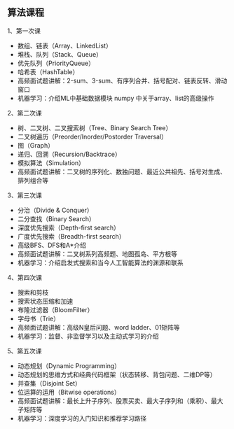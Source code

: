 ## 算法课程
1、第一次课
- 数组、链表（Array、LinkedList）
- 堆栈、队列（Stack、Queue）
- 优先队列（PriorityQueue）
- 哈希表（HashTable）
- 高频面试题讲解：2-sum、3-sum、有序列合并、括号配对、链表反转、滑动窗口
- 机器学习：介绍ML中基础数据模块 numpy 中关于array、list的高级操作

2、第二次课
- 树、二叉树、二叉搜索树（Tree、Binary Search Tree）
- 二叉树遍历（Preorder/Inorder/Postorder Traversal）
- 图（Graph）
- 递归、回溯（Recursion/Backtrace）
- 模拟算法（Simulation）
- 高频面试题讲解：二叉树的序列化、数独问题、最近公共祖先、括号对生成、排列组合等

3、第三次课
- 分治（Divide & Conquer）
- 二分查找（Binary Search）
- 深度优先搜索（Depth-first search）
- 广度优先搜索（Breadth-first search）
- 高级BFS、DFS和A*介绍
- 高频面试题讲解：二叉树系列高频题、地图孤岛、平方根等
- 机器学习：介绍启发式搜索和当今人工智能算法的渊源和联系

4、第四次课
- 搜索和剪枝
- 搜索状态压缩和加速
- 布隆过滤器（BloomFilter）
- 字母书（Trie）
- 高频面试题讲解：高级N皇后问题、word ladder、01矩阵等
- 机器学习：监督、非监督学习以及主动式学习的介绍

5、第五次课
- 动态规划（Dynamic Programming）
- 动态规划的思维方式和经典代码框架（状态转移、背包问题、二维DP等）
- 并查集（Disjoint Set）
- 位运算的运用（Bitwise operations）
- 高频面试题讲解：最长上升子序列、股票买卖、最大子序列和（乘积）、最大子矩阵等
- 机器学习：深度学习的入门知识和推荐学习路径
